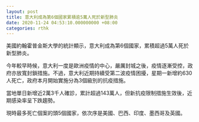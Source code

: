 ```yaml
---
layout: post
title: 意大利成為第6個國家累積逾5萬人死於新型肺炎
date: 2020-11-24 04:53:10.000000000 +08:00
categories: rthk
---
```


美國約翰霍普金斯大學的統計顯示，意大利成為第6個國家，累積超過5萬人死於新型肺炎。

今年較早時候，意大利一度是歐洲疫情的中心，嚴厲封城之後，疫情逐漸受控，政府亦放寬封鎖措施。不過，意大利近期持續受第二波疫情困擾，星期一新增約630人死亡，政府本月開始實施分為3個級別的抗疫措施。

當地單日新增近2萬3千人確診，累計超過143萬人，但新抗疫限制措施生效後，近期感染率呈下跌趨勢。

現時最多死亡個案的頭5個國家，依次序是美國、巴西、印度、墨西哥及英國。
